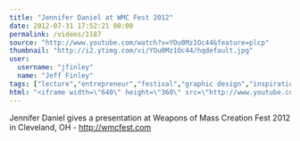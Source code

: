 ```yaml
---
title: "Jennifer Daniel at WMC Fest 2012"
date: 2012-07-31 17:52:21 00:00
permalink: /videos/1187
source: "http://www.youtube.com/watch?v=YOu0Mz1Oc44&feature=plcp"
thumbnail: "http://i2.ytimg.com/vi/YOu0Mz1Oc44/hqdefault.jpg"
user:
  username: "jfinley"
  name: "Jeff Finley"
tags: ["lecture","entrepreneur","festival","graphic design","inspirational","design conference","wmc fest","cleveland","speaker","diy","ohio","midwest"]
html: "<iframe width=\"640\" height=\"360\" src=\"http://www.youtube.com/embed/YOu0Mz1Oc44?wmode=transparent&fs=1&feature=oembed\" frameborder=\"0\" allowfullscreen></iframe>"
---
```


Jennifer Daniel gives a presentation at Weapons of Mass Creation Fest 2012 in Cleveland, OH - http://wmcfest.com